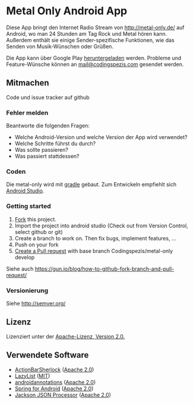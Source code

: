 # Metal Only Android App

Diese App bringt den Internet Radio Stream von http://metal-only.de/ auf Android, wo man 24 Stunden am Tag Rock und Metal hören kann. Außerdem enthält sie einige Sender-spezifische Funktionen, wie das Senden von Musik-Wünschen oder Grüßen.

Die App kann über Google Play [heruntergeladen][11] werden. Probleme und Feature-Wünsche können an mail@codingspezis.com gesendet werden.

## Mitmachen

Code und issue tracker auf github

### Fehler melden

Beantworte die folgenden Fragen:

 * Welche Android-Version und welche Version der App wird verwendet?
 * Welche Schritte führst du durch?
 * Was sollte passieren?
 * Was passiert stattdessen?

### Coden

Die metal-only wird mit [gradle](http://tools.android.com/tech-docs/new-build-system/user-guide) gebaut. Zum Entwickeln empfiehlt sich [Android Studio](https://developer.android.com/sdk/index.html).

### Getting started

 1. [Fork](https://help.github.com/articles/fork-a-repo/) this project.
 2. Import the project into android studio (Check out from Version Control, select github or git)
 3. Create a branch to work on. Then fix bugs, implement features, ...
 4. Push on your fork
 5. [Create a Pull request](https://help.github.com/articles/creating-a-pull-request/) with base branch Codingspezis/metal-only develop
 
Siehe auch https://gun.io/blog/how-to-github-fork-branch-and-pull-request/

### Versionierung

Siehe http://semver.org/

## Lizenz

Lizenziert unter der [Apache-Lizenz, Version 2.0.](https://github.com/Codingspezis/metal-only/blob/master/LICENSE.txt)

Verwendete Software
-------------------

* [ActionBarSherlock][3] ([Apache 2.0][6])
* [LazyList][4] ([MIT][7])
* [androidannotations][5] ([Apache 2.0][6])
* [Spring for Android][9] ([Apache 2.0][6])
* [Jackson JSON Processor][10] ([Apache 2.0][6])
 
[3]: https://github.com/JakeWharton/ActionBarSherlock/                "ActionBarSherlock"
[4]: https://www.github.com/thest1/LazyList/                          "LazyList"
[5]: https://github.com/excilys/androidannotations/                   "androidannotations"
[6]: http://www.apache.org/licenses/LICENSE-2.0.htlm                  "Apache 2.0"
[7]: http://opensource.org/licenses/MIT                               "MIT"
[8]: http://www.gnu.org/licenses/lgpl.html                            "LGPL"
[9]: http://projects.spring.io/spring-android/                        "Spring for Android"
[10]: http://wiki.fasterxml.com/JacksonHome                           "Jackson JSON Processor"
[11]: https://play.google.com/store/apps/details?id=com.codingspezis.android.metalonly.player "Metal Only App"
